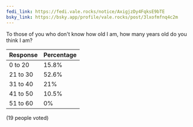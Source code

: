 ```yaml
---
fedi_link: https://fedi.vale.rocks/notice/AxigjzDy4FqksE9bTE
bsky_link: https://bsky.app/profile/vale.rocks/post/3lxofmfnq4c2m
---
```


To those of you who don't know how old I am, how many years old do you think I am?

| Response | Percentage |
| -------- | ---------- |
| 0 to 20  | 15.8%      |
| 21 to 30 | 52.6%      |
| 31 to 40 | 21%        |
| 41 to 50 | 10.5%      |
| 51 to 60 | 0%         |

(19 people voted)
